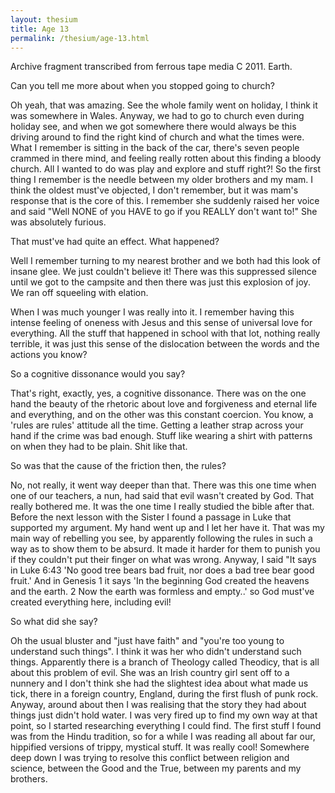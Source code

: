 ```yaml
---
layout: thesium
title: Age 13
permalink: /thesium/age-13.html
---
```


<div class="quote-heading">
Archive fragment transcribed from ferrous tape media C 2011. Earth.
</div>

Can you tell me more about when you stopped going to church?

Oh yeah, that was amazing. See the whole family went on holiday, I think
it was somewhere in Wales. Anyway, we had to go to church even during
holiday see, and when we got somewhere there would always be this
driving around to find the right kind of church and what the times were.
What I remember is sitting in the back of the car, there's seven people
crammed in there mind, and feeling really rotten about this finding a
bloody church. All I wanted to do was play and explore and stuff right?!
So the first thing I remember is the needle between my older brothers
and my mam. I think the oldest must've objected, I don't remember, but it was mam's
response that is the core of this. I remember she suddenly raised her
voice and said "Well NONE of you HAVE to go if you REALLY don't want
to!" She was absolutely furious.  

That must've had quite an effect. What happened?  

Well I remember turning to my nearest brother and we both had this look
of insane glee. We just couldn't believe it! There was this suppressed
silence until we got to the campsite and then there was just this
explosion of joy. We ran off squeeling with elation.  

When I was much younger I was really into it. I remember having this
intense feeling of oneness with Jesus and this sense of universal love
for everything. All the stuff that happened in school with that lot,
nothing really terrible, it was just this sense of the dislocation
between the words and the actions you know?  

So a cognitive dissonance would you say?  

That's right, exactly, yes, a cognitive dissonance. There was on the one
hand the beauty of the rhetoric about love and forgiveness and eternal
life and everything, and on the other was this constant coercion. You
know, a 'rules are rules' attitude all the time. Getting a leather strap
across your hand if the crime was bad enough. Stuff like wearing a shirt
with patterns on when they had to be plain. Shit like that.  

So was that the cause of the friction then, the rules?  

No, not really, it went way deeper than that. There was this one time
when one of our teachers, a nun, had said that evil wasn't created by
God. That really bothered me. It was the one time I really studied the
bible after that. Before the next lesson with the Sister I found a
passage in Luke that supported my argument. My hand went up and I let
her have it. That was my main way of rebelling you see, by apparently following
the rules in such a way as to show them to be absurd. It made it harder
for them to punish you if they couldn't put their finger on what was
wrong. Anyway, I said "It says in Luke 6:43 'No good tree bears bad
fruit, nor does a bad tree bear good fruit.' And in Genesis 1 it says
'In the beginning God created the heavens and the earth. 2 Now the earth
was formless and empty..' so God must've created everything here,
including evil!  

So what did she say?  

Oh the usual bluster and "just have faith" and "you're too young to
understand such things". I think it was her who didn't understand such
things. Apparently there is a branch of Theology called Theodicy, that
is all about this problem of evil. She was an Irish country girl sent off
to a nunnery and I don't think she had the slightest idea about what
made us tick, there in a foreign country, England, during the first
flush of punk rock. Anyway, around about then I was realising that the story they
had about things just didn't hold water. I was very fired up to find
my own way at that point, so I started researching everything I could find. The first
stuff I found was from the Hindu tradition, so for a while I was reading
all about far our, hippified versions of trippy, mystical stuff. It was
really cool! Somewhere deep down I was trying to resolve this conflict
between religion and science, between the Good and the True, between my
parents and my brothers.
